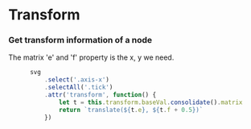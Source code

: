 # Transform
### Get transform information of a node
The matrix 'e' and 'f' property is the x, y we need.
```javascript
      svg
          .select('.axis-x')
          .selectAll('.tick')
          .attr('transform', function() {
              let t = this.transform.baseVal.consolidate().matrix
              return `translate(${t.e}, ${t.f + 0.5})`
          })
```

